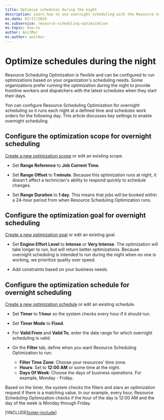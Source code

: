 ```yaml
---
title: Optimize schedules during the night
description: Learn how to use overnight scheduling with the Resource Scheduling Optimization Add-in for Dynamics 365 Field Service.
ms.date: 07/17/2024
ms.subservice: resource-scheduling-optimization
ms.topic: how-to
author: AnilMur
ms.author: anilmur
---
```


# Optimize schedules during the night

Resource Scheduling Optimization is flexible and can be configured to run optimizations based on your organization's scheduling needs. Some organizations prefer running the optimization during the night to provide frontline workers and dispatchers with the latest schedules when they start their days.

Yon can configure Resource Scheduling Optimization for overnight scheduling so it runs each night at a defined time and schedules work orders for the following day. This article discusses key settings to enable overnight scheduling.

## Configure the optimization scope for overnight scheduling

[Create a new optimization scope](rso-optimization-scope.md) or edit an existing scope.

- Set **Range Reference** to **Job Current Time**.

- Set **Range Offset** to **1 minute**. Because this optimization runs at night, it doesn't affect a technician's ability to respond quickly to schedule changes.

- Set **Range Duration** to **1 day**. This means that jobs will be booked within a 24-hour period from when Resource Scheduling Optimization runs.

## Configure the optimization goal for overnight scheduling

[Create a new optimization goal](rso-optimization-goal.md) or edit an existing goal.

- Set **Engine Effort Level** to **Intense** or **Very Intense**. The optimization will take longer to run, but will return better optimizations. Because overnight scheduling is intended to run during the night when no one is working, we prioritize quality over speed.

- Add constraints based on your business needs.

## Configure the optimization schedule for overnight scheduling

[Create a new optimization schedule](rso-optimization-schedule.md) or edit an existing schedule.

- Set **Timer** to **1 hour** so the system checks every hour if it should run.

- Set **Timer Mode** to **Fixed**.

- For **Valid From** and **Valid To**, enter the date range for which overnight scheduling is valid.

- On the **Filter** tab, define when you want Resource Scheduling Optimization to run:

  - **Filter Time Zone**: Choose your resources' time zone.
  - **Hours**: Set to **12:00 AM** or some time at the night.
  - **Days Of Week**: Choose the days of business operations. For example, Monday - Friday.

Based on the timer, the system checks the filters and stars an optimization request if there is a matching value. In our example, every hour, Resource Scheduling Optimization checks if the hour of the day is 12:00 AM and the day of the week is Monday through Friday.

[!INCLUDE[footer-include](../includes/footer-banner.md)]
